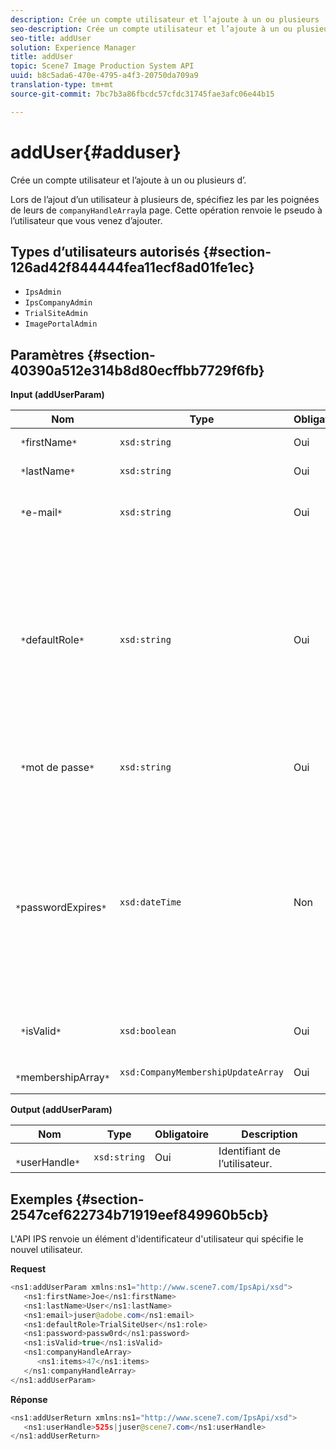 ```yaml
---
description: Crée un compte utilisateur et l’ajoute à un ou plusieurs  d’.
seo-description: Crée un compte utilisateur et l’ajoute à un ou plusieurs  d’.
seo-title: addUser
solution: Experience Manager
title: addUser
topic: Scene7 Image Production System API
uuid: b8c5ada6-470e-4795-a4f3-20750da709a9
translation-type: tm+mt
source-git-commit: 7bc7b3a86fbcdc57cfdc31745fae3afc06e44b15

---
```



# addUser{#adduser}

Crée un compte utilisateur et l’ajoute à un ou plusieurs  d’.

Lors de l’ajout d’un utilisateur à plusieurs  de, spécifiez les  par les poignées de leurs  de `companyHandleArray`la page. Cette opération renvoie le pseudo à l’utilisateur que vous venez d’ajouter.

## Types d’utilisateurs autorisés {#section-126ad42f844444fea11ecf8ad01fe1ec}

* `IpsAdmin`
* `IpsCompanyAdmin`
* `TrialSiteAdmin`
* `ImagePortalAdmin`

## Paramètres {#section-40390a512e314b8d80ecffbb7729f6fb}

**Input (addUserParam)**

| Nom | Type | Obligatoire | Description |
|---|---|---|---|
| ` *`firstName`*` | `xsd:string` | Oui | Prénom de l’utilisateur. |
| ` *`lastName`*` | `xsd:string` | Oui | Nom de l’utilisateur. |
| ` *`e-mail`*` | `xsd:string` | Oui | Adresse électronique de l’utilisateur. |
| ` *`defaultRole`*` | `xsd:string` | Oui | Définit le rôle d’un utilisateur dans chaque auquel il appartient. Notez toutefois que le `IpsAdmin` rôle remplace d’autres paramètres  par. |
| ` *`mot de passe`*` | `xsd:string` | Oui | Définit le mot de passe de l’utilisateur |
| ` *`passwordExpires`*` | `xsd:dateTime` | Non | Définit la période d’expiration du mot de passe. Indiquez le fuseau horaire lors de la transmission de la requête. Les fuseaux horaires sont ajustés à l’heure centrale. |
| ` *`isValid`*` | `xsd:boolean` | Oui | Détermine si l’utilisateur est valide. |
| ` *`membershipArray`*` | `xsd:CompanyMembershipUpdateArray` | Oui | Un tableau de  poignées. |

**Output (addUserParam)**

| Nom | Type | Obligatoire | Description |
|---|---|---|---|
| ` *`userHandle`*` | `xsd:string` | Oui | Identifiant de l’utilisateur. |

## Exemples {#section-2547cef622734b71919eef849960b5cb}

L&#39;API IPS renvoie un élément d&#39;identificateur d&#39;utilisateur qui spécifie le nouvel utilisateur.

**Request**

```java
<ns1:addUserParam xmlns:ns1="http://www.scene7.com/IpsApi/xsd">
   <ns1:firstName>Joe</ns1:firstName>
   <ns1:lastName>User</ns1:lastName>
   <ns1:email>juser@adobe.com</ns1:email>
   <ns1:defaultRole>TrialSiteUser</ns1:role>
   <ns1:password>passw0rd</ns1:password>
   <ns1:isValid>true</ns1:isValid>
   <ns1:companyHandleArray>
      <ns1:items>47</ns1:items>
   </ns1:companyHandleArray>
</ns1:addUserParam>
```

**Réponse**

```java
<ns1:addUserReturn xmlns:ns1="http://www.scene7.com/IpsApi/xsd">
   <ns1:userHandle>525s|juser@scene7.com</ns1:userHandle>
</ns1:addUserReturn>
```

